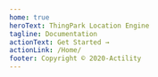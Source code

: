 ```yaml
---
home: true
heroText: ThingPark Location Engine
tagline: Documentation
actionText: Get Started →
actionLink: /Home/
footer: Copyright © 2020-Actility
---
```


